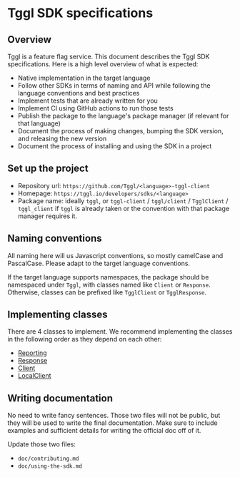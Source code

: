 # Tggl SDK specifications
## Overview
Tggl is a feature flag service. This document describes the Tggl SDK specifications. Here is a high level overview of what is expected:
- Native implementation in the target language
- Follow other SDKs in terms of naming and API while following the language conventions and best practices
- Implement tests that are already written for you
- Implement CI using GitHub actions to run those tests
- Publish the package to the language's package manager (if relevant for that language)
- Document the process of making changes, bumping the SDK version, and releasing the new version
- Document the process of installing and using the SDK in a project

## Set up the project
- Repository url: `https://github.com/Tggl/<language>-tggl-client`
- Homepage: `https://tggl.io/developers/sdks/<language>`
- Package name: ideally `tggl`, or `tggl-client` / `tggl/client` / `TgglClient` / `tggl_client` if `tggl` is already taken or the convention with that package manager requires it.

## Naming conventions
All naming here will us Javascript conventions, so mostly camelCase and PascalCase. Please adapt to the target language conventions.

If the target language supports namespaces, the package should be namespaced under `Tggl`, with classes named like `Client` or `Response`. Otherwise, classes can be prefixed like `TgglClient` or `TgglResponse`.

## Implementing classes
There are 4 classes to implement. We recommend implementing the classes in the following order as they depend on each other:
- [Reporting](./classes/reporting.md)
- [Response](./classes/response.md)
- [Client](./classes/client.md)
- [LocalClient](./classes/local-client.md)

## Writing documentation
No need to write fancy sentences. Those two files will not be public, but they will be used to write the final documentation. Make sure to include examples and sufficient details for writing the official doc off of it. 

Update those two files:
- `doc/contributing.md`
- `doc/using-the-sdk.md`
